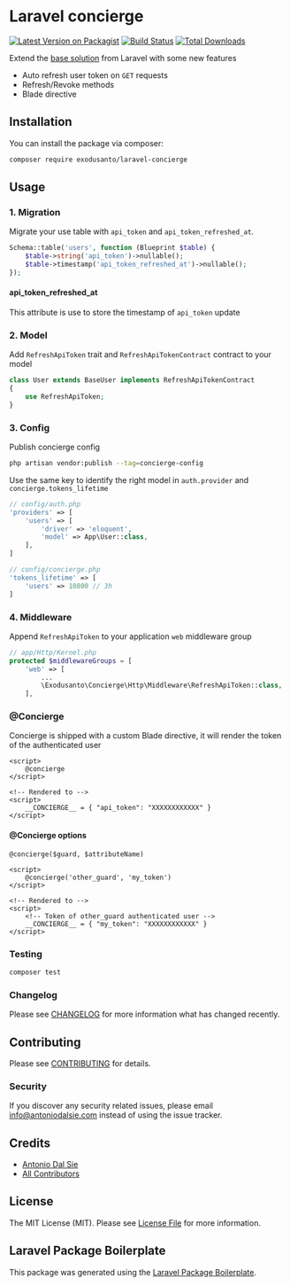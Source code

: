 # Laravel concierge

[![Latest Version on Packagist](https://img.shields.io/packagist/v/exodusanto/laravel-concierge.svg?style=flat-square)](https://packagist.org/packages/exodusanto/laravel-concierge)
[![Build Status](https://img.shields.io/travis/exodusanto/laravel-concierge/master.svg?style=flat-square)](https://travis-ci.org/exodusanto/laravel-concierge)
[![Total Downloads](https://img.shields.io/packagist/dt/exodusanto/laravel-concierge.svg?style=flat-square)](https://packagist.org/packages/exodusanto/laravel-concierge)

Extend the [base solution](https://laravel.com/docs/6.x/api-authentication) from Laravel with some new features

- Auto refresh user token on `GET` requests
- Refresh/Revoke methods
- Blade directive

## Installation

You can install the package via composer:

```bash
composer require exodusanto/laravel-concierge
```

## Usage

### 1. Migration
Migrate your use table with `api_token` and `api_token_refreshed_at`.

``` php
Schema::table('users', function (Blueprint $table) {
    $table->string('api_token')->nullable();
    $table->timestamp('api_token_refreshed_at')->nullable();
});
```

#### api_token_refreshed_at
This attribute is use to store the timestamp of `api_token` update

### 2. Model
Add `RefreshApiToken` trait and `RefreshApiTokenContract` contract to your model
``` php
class User extends BaseUser implements RefreshApiTokenContract
{
    use RefreshApiToken;
}
```

### 3. Config

Publish concierge config
```bash
php artisan vendor:publish --tag=concierge-config
```

Use the same key to identify the right model in `auth.provider` and `concierge.tokens_lifetime`
``` php
// config/auth.php
'providers' => [
    'users' => [
        'driver' => 'eloquent',
        'model' => App\User::class,
    ],
]

// config/concierge.php
'tokens_lifetime' => [
    'users' => 10800 // 3h
]
```

### 4. Middleware

Append `RefreshApiToken` to your application `web` middleware group
```php
// app/Http/Kernel.php
protected $middlewareGroups = [
    'web' => [
        ...
        \Exodusanto\Concierge\Http\Middleware\RefreshApiToken::class,
    ],
```

### @Concierge

Concierge is shipped with a custom Blade directive, it will render the token of the authenticated user
``` twig
<script>
    @concierge
</script>

<!-- Rendered to -->
<script>
    __CONCIERGE__ = { "api_token": "XXXXXXXXXXXX" }
</script>
```

#### @Concierge options
`@concierge($guard, $attributeName)`
``` twig
<script>
    @concierge('other_guard', 'my_token')
</script>

<!-- Rendered to -->
<script>
    <!-- Token of other_guard authenticated user -->
    __CONCIERGE__ = { "my_token": "XXXXXXXXXXXX" }
</script>
```


### Testing

``` bash
composer test
```

### Changelog

Please see [CHANGELOG](CHANGELOG.md) for more information what has changed recently.

## Contributing

Please see [CONTRIBUTING](CONTRIBUTING.md) for details.

### Security

If you discover any security related issues, please email info@antoniodalsie.com instead of using the issue tracker.

## Credits

- [Antonio Dal Sie](https://github.com/exodusanto)
- [All Contributors](../../contributors)

## License

The MIT License (MIT). Please see [License File](LICENSE.md) for more information.

## Laravel Package Boilerplate

This package was generated using the [Laravel Package Boilerplate](https://laravelpackageboilerplate.com).
